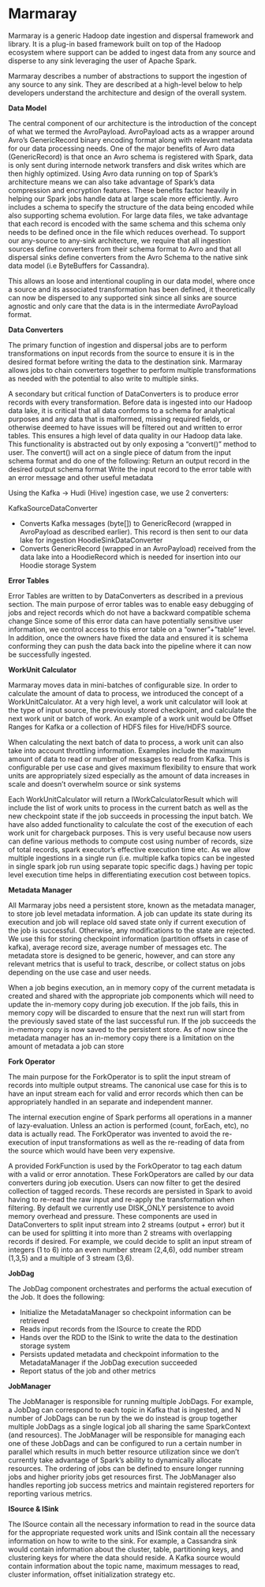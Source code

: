 # Marmaray

Marmaray is a generic Hadoop date ingestion and dispersal framework and library.  It is a plug-in based framework built on top of the Hadoop ecosystem where support can be added to ingest data from any source and disperse to any sink leveraging the user of Apache Spark.

Marmaray describes a number of abstractions to support the ingestion of any source to any sink.  They are described at a high-level below to help developers understand the architecture and design of the overall system.

**Data Model**

The central component of our architecture is the introduction of the concept of what we termed the AvroPayload.  AvroPayload acts as a wrapper around Avro’s GenericRecord binary encoding format along with relevant metadata for our data processing needs. One of the major benefits of Avro data (GenericRecord) is that once an Avro schema is registered with Spark, data is only sent during internode network transfers and disk writes which are then highly optimized. Using Avro data running on top of Spark’s architecture means we can also take advantage of  Spark’s data compression and encryption features. These benefits factor heavily in helping our Spark jobs handle data at large scale more efficiently.  Avro includes a schema to specify the structure of the data being encoded while also supporting schema evolution.  For large data files, we take advantage that each record is encoded with the same schema and this schema only needs to be defined once in the file which reduces overhead.  To support our any-source to any-sink architecture, we require that all ingestion sources define converters from their schema format to Avro and that all dispersal sinks define converters from the Avro Schema to the native sink data model (i.e ByteBuffers for Cassandra).

This allows an loose and intentional coupling in our data model, where once a source and its associated transformation has been defined, it theoretically can now be dispersed to any supported sink since all sinks are source agnostic and only care that the data is in the intermediate AvroPayload format.

**Data Converters**

The primary function of ingestion and dispersal jobs are to perform transformations on input records from the source to ensure it is in the desired format before writing the data to the destination sink.  Marmaray allows jobs to chain converters together to perform multiple transformations as needed with the potential to also write to multiple sinks.

A secondary but critical function of DataConverters is to produce error records with every transformation.  Before data is ingested into our Hadoop data lake, it is critical that all data conforms to a schema for analytical purposes and any data that is malformed, missing required fields, or otherwise deemed to have issues will be filtered out and written to error tables.  This ensures a high level of data quality in our Hadoop data lake.  This functionality is abstracted out by only exposing a “convert()” method to user.  The convert() will act on a single piece of datum from the input schema format and do one of the following:
Return an output record in the desired output schema format
Write the input record to the error table with an error message and other useful metadata

Using the Kafka -> Hudi (Hive) ingestion case, we use 2 converters:

KafkaSourceDataConverter
- Converts Kafka messages (byte[]) to GenericRecord (wrapped in AvroPayload as described earlier).  This record is then sent to our data lake for ingestion
HoodieSinkDataConverter
- Converts GenericRecord (wrapped in an AvroPayload) received from the data lake into a HoodieRecord which is needed for insertion into our Hoodie storage System

**Error Tables**

Error Tables are written to by DataConverters as described in a previous section.  The main purpose of error tables was to enable easy debugging of jobs and reject records which do not have a backward compatible schema change  Since some of this error data can have potentially sensitive user information, we control access to this error table on a “owner”+”table” level. In addition, once the owners have fixed the data and ensured it is schema conforming they can push the data back into the pipeline where it can now be successfully ingested.

**WorkUnit Calculator**

Marmaray moves data in mini-batches of configurable size.  In order to calculate the amount of data to process, we introduced the concept of a WorkUnitCalculator.  At a very high level, a work unit calculator will look at the type of input source, the previously stored checkpoint, and calculate the next work unit or batch of work.  An example of a work unit would be Offset Ranges for Kafka or a collection of HDFS files for Hive/HDFS source.

When calculating the next batch of data to process, a work unit can also take into account throttling information.  Examples include the maximum amount of data to read or number of messages to read from Kafka.  This is configurable per use case and gives maximum flexibility to ensure that work units are appropriately sized especially as the amount of data increases in scale and doesn’t overwhelm source or sink systems

Each WorkUnitCalculator will return a IWorkCalculatorResult which will include the list of work units to process in the current batch as well as the new checkpoint state if the job succeeds in processing the input batch.  We have also added functionality to calculate the cost of the execution of each work unit for chargeback purposes. This is very useful because now users can define various methods to compute cost using number of records, size of total records, spark executor’s effective execution time etc. As we allow multiple ingestions in a single run (i.e. multiple kafka topics can be ingested in single spark job run using separate topic specific dags.) having per topic level execution time helps in differentiating execution cost between topics.

**Metadata Manager**

All Marmaray jobs need a persistent store, known as the metadata manager, to store job level metadata information.  A job can update its state during its execution and job will replace old saved state only if current execution of the job is successful.  Otherwise, any modifications to the state are rejected. We use this for storing checkpoint information (partition offsets in case of kafka), average record size, average number of messages etc.  The metadata store is designed to be generic, however, and can store any relevant metrics that is useful to track, describe, or collect status on jobs depending on the use case and user needs.

When a job begins execution, an in memory copy of the current metadata is created and shared with the appropriate job components which will need to update the in-memory copy during job execution.  If the job fails, this in memory copy will be discarded to ensure that the next run will start from the previously saved state of the last successful run.  If the job succeeds the in-memory copy is now saved to the persistent store. As of now since the metadata manager has an in-memory copy there is a limitation on the amount of metadata a job can store


**Fork Operator**

The main purpose for the ForkOperator is to split the input stream of records into multiple output streams.  The canonical use case for this is to have an input stream each for valid and error records which then can be appropriately handled in an separate and independent manner.

The internal execution engine of Spark performs all operations in a manner of lazy-evaluation.  Unless an action is performed (count, forEach, etc), no data is actually read.  The ForkOperator was invented to avoid the re-execution of input transformations as well as the re-reading of data from the source which would have been very expensive.

A provided ForkFunction is used by the ForkOperator to tag each datum with a valid or error annotation.  These ForkOperators are called by our data converters during job execution.  Users can now filter to get the desired collection of tagged records.  These records are persisted in Spark to avoid having to re-read the raw input and re-apply the transformation when filtering.   By default we currently use DISK_ONLY persistence to avoid memory overhead and pressure. These components are used in DataConverters to split input stream into 2 streams (output + error) but it can be used for splitting it into more than 2 streams with overlapping records if desired.  For example, we could decide to split an input stream of integers (1 to 6) into an even number stream (2,4,6), odd number stream (1,3,5) and a multiple of 3 stream (3,6).

**JobDag**

The JobDag component orchestrates and performs the actual execution of the Job.  It does the following:
- Initialize the MetadataManager so checkpoint information can be retrieved
- Reads input records from the ISource to create the RDD<GenericRecord>
- Hands over the RDD to the ISink to write the data to the destination storage system
- Persists updated metadata and checkpoint information to the MetadataManager if the JobDag execution succeeded
- Report status of the job and other metrics

**JobManager**

The JobManager is responsible for running multiple JobDags.  For example, a JobDag can correspond to each topic in Kafka that is ingested, and N number of JobDags can be run by the we do instead is group together multiple JobDags as a single logical job all sharing the same SparkContext (and resources).  The JobManager will be responsible for managing each one of these JobDags and can be configured to run a certain number in parallel which results in much better resource utilization since we don’t currently take advantage of Spark’s ability to dynamically allocate resources.  The ordering of jobs can be defined to ensure longer running jobs and higher priority jobs get resources first.  The JobManager also handles reporting job success metrics and maintain registered reporters for reporting various metrics.

**ISource & ISink**

The ISource contain all the necessary information to read in the source data for the appropriate requested work units and ISink contain all the necessary information on how to write to the sink.  For example, a Cassandra sink would contain information about the cluster, table, partitioning keys, and clustering keys for where the data should reside.  A Kafka source would contain information about the topic name, maximum messages to read, cluster information, offset initialization strategy etc.


